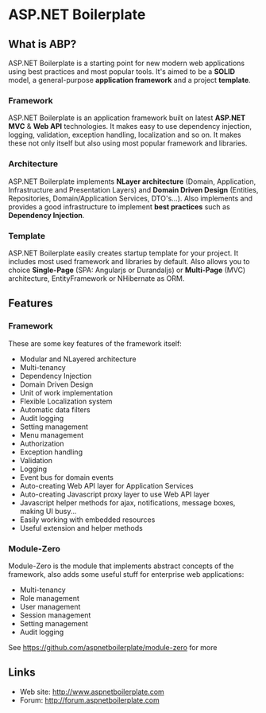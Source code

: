 ASP.NET Boilerplate
===================

What is ABP?
------------

ASP.NET Boilerplate is a starting point for new modern web applications using best practices and most popular tools. It's aimed to be a __SOLID__ model, a general-purpose __application framework__ and a project __template__.

### Framework

ASP.NET Boilerplate is an application framework built on latest __ASP.NET MVC__ & __Web API__ technologies. It makes easy to use dependency injection, logging, validation, exception handling, localization and so on. It makes these not only itself but also using most popular framework and libraries.

### Architecture

ASP.NET Boilerplate implements __NLayer architecture__ (Domain, Application, Infrastructure and Presentation Layers) and __Domain Driven Design__ (Entities, Repositories, Domain/Application Services, DTO's...). Also implements and provides a good infrastructure to implement __best practices__ such as __Dependency Injection__.

### Template

ASP.NET Boilerplate easily creates startup template for your project. It includes most used framework and libraries by default. Also allows you to choice __Single-Page__ (SPA: Angularjs or Durandaljs) or __Multi-Page__ (MVC) architecture, EntityFramework or NHibernate as ORM.

Features
--------

### Framework

These are some key features of the framework itself:

- Modular and NLayered architecture
- Multi-tenancy
- Dependency Injection
- Domain Driven Design
- Unit of work implementation
- Flexible Localization system
- Automatic data filters
- Audit logging
- Setting management
- Menu management
- Authorization
- Exception handling
- Validation
- Logging
- Event bus for domain events
- Auto-creating Web API layer for Application Services
- Auto-creating Javascript proxy layer to use Web API layer
- Javascript helper methods for ajax, notifications, message boxes, making UI busy...
- Easily working with embedded resources
- Useful extension and helper methods

### Module-Zero

Module-Zero is the module that implements abstract concepts of the framework, also adds some useful stuff for enterprise web applications:

- Multi-tenancy
- Role management
- User management
- Session management
- Setting management
- Audit logging

See https://github.com/aspnetboilerplate/module-zero for more

Links
-----

* Web site: http://www.aspnetboilerplate.com
* Forum: http://forum.aspnetboilerplate.com
